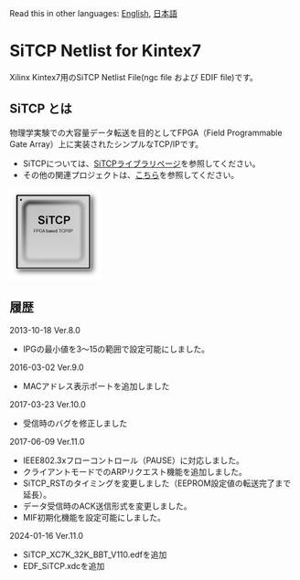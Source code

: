 Read this in other languages: [English](README.md), [日本語](README.ja.md)

# SiTCP Netlist for Kintex7

Xilinx Kintex7用のSiTCP Netlist File(ngc file および EDIF file)です。


## SiTCP とは

物理学実験での大容量データ転送を目的としてFPGA（Field Programmable Gate Array）上に実装されたシンプルなTCP/IPです。

* SiTCPについては、[SiTCPライブラリページ](https://www.bbtech.co.jp/products/sitcp-library/)を参照してください。
* その他の関連プロジェクトは、[こちら](https://github.com/BeeBeansTechnologies)を参照してください。

![SiTCP](sitcp.png)


## 履歴

2013-10-18 Ver.8.0
* IPGの最小値を3～15の範囲で設定可能にしました。

2016-03-02 Ver.9.0
* MACアドレス表示ポートを追加しました

2017-03-23 Ver.10.0
* 受信時のバグを修正しました

2017-06-09 Ver.11.0
* IEEE802.3xフローコントロール（PAUSE）に対応しました。
* クライアントモードでのARPリクエスト機能を追加しました。
* SiTCP_RSTのタイミングを変更しました（EEPROM設定値の転送完了まで延長）。
* データ受信時のACK送信形式を変更しました。
* MIF初期化機能を設定可能にしました。

2024-01-16 Ver.11.0
* SiTCP_XC7K_32K_BBT_V110.edfを追加
* EDF_SiTCP.xdcを追加
